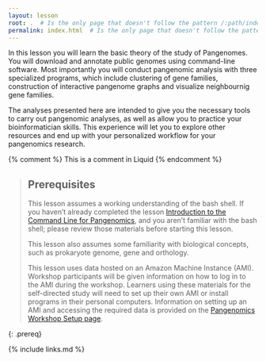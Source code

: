 ```yaml
---
layout: lesson
root: .  # Is the only page that doesn't follow the pattern /:path/index.html
permalink: index.html  # Is the only page that doesn't follow the pattern /:path/index.html
---
```


In this lesson you will learn the basic theory of the study of Pangenomes. You will download and annotate public genomes using command-line software. 
Most importantly you will conduct pangenomic analysis with three specialized programs, which include clustering of gene families, construction of 
interactive pangenome graphs and visualize neighbournig gene families.

The analyses presented here are intended to give you the necessary tools to carry out pangenomic analyses, as well as allow you to practice your 
bioinformatician skills. This experience will let you to explore other resources and end up with your personalized workflow for your pangenomics research. 

<!-- this is an html comment -->

{% comment %} This is a comment in Liquid {% endcomment %}

> ## Prerequisites
>
> This lesson assumes a working understanding of the bash shell. If you haven’t already 
> completed the lesson [Introduction to the Command Line for Pangenomics](https://czirion.github.io/shell-pangenomics/), and you aren’t 
> familiar with the bash shell; please review those materials before starting this lesson.
>
> This lesson also assumes some familiarity with biological concepts, 
> such as prokaryote genome, gene and orthology.
> 
> This lesson uses data hosted on an Amazon Machine Instance (AMI). Workshop participants
> will be given information on how to log in to the AMI during the workshop. Learners using 
> these materials for the self-directed study will need to set up their own AMI or install programs in their personal computers. Information 
> on setting up an AMI and accessing the required data is provided on the 
> [Pangenomics Workshop Setup page](https://czirion.github.io/pangenomics-workshop/setup.html).
>
{: .prereq}

{% include links.md %}
